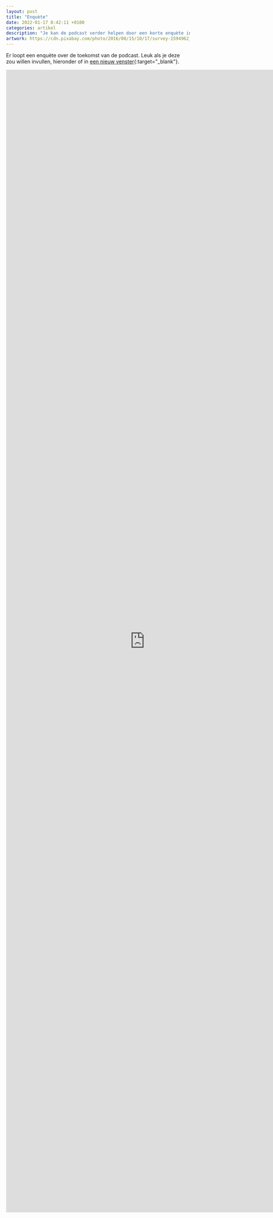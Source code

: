 ```yaml
---
layout: post
title: "Enquète"
date: 2022-01-17 8:42:11 +0100
categories: artikel
description: "Je kan de podcast verder helpen door een korte enquète in te vullen. Je inbreng wordt sterk gewaardeerd."
artwork: https://cdn.pixabay.com/photo/2016/08/15/10/17/survey-1594962_960_720.jpg
---
```

Er loopt een enquète over de toekomst van de podcast. Leuk als je deze zou willen invullen, hieronder of in [een nieuw venster](https://docs.google.com/forms/d/1zyjgTTT8xxz15LECucCNDQGfM75Ymu_Y4_wGYD-RTOA/edit){:target="_blank"}.

<iframe src="https://docs.google.com/forms/d/1zyjgTTT8xxz15LECucCNDQGfM75Ymu_Y4_wGYD-RTOA/viewform?embedded=true" marginheight="0" marginwidth="0" width="760" height="3125" frameborder="0">Loading...</iframe>